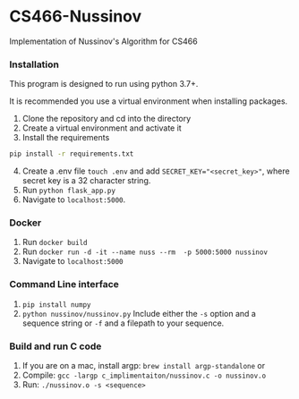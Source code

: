 # CS466-Nussinov
Implementation of Nussinov's Algorithm for CS466

### Installation
This program is designed to run using python 3.7+.

It is recommended you use a virtual environment when installing packages.

1. Clone the repository and cd into the directory
2. Create a virtual environment and activate it
3. Install the requirements

```bash
pip install -r requirements.txt
```
4. Create a .env file `touch .env` and add `SECRET_KEY="<secret_key>"`, where secret key is a 32 character string.
5. Run `python flask_app.py`
6. Navigate to `localhost:5000`.

### Docker
1. Run `docker build`
2. Run `docker run -d -it --name nuss --rm  -p 5000:5000 nussinov`
3. Navigate to `localhost:5000`

### Command Line interface
1. `pip install numpy`
2. `python nussinov/nussinov.py`
Include either the `-s` option and a sequence string or `-f` and a filepath to your sequence.

### Build and run C code
1. If you are on a mac, install argp: `brew install argp-standalone` or 
2. Compile: `gcc -largp c_implimentaiton/nussinov.c -o nussinov.o`
3. Run: `./nussinov.o -s <sequence>`
